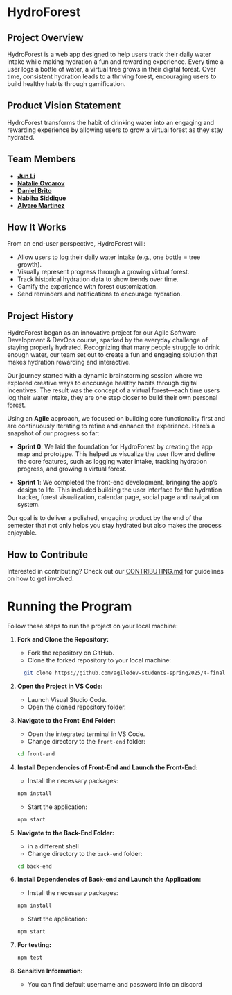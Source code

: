 # HydroForest

## Project Overview

HydroForest is a web app designed to help users track their daily water intake while making hydration a fun and rewarding experience. Every time a user logs a bottle of water, a virtual tree grows in their digital forest. Over time, consistent hydration leads to a thriving forest, encouraging users to build healthy habits through gamification.

## Product Vision Statement

HydroForest transforms the habit of drinking water into an engaging and rewarding experience by allowing users to grow a virtual forest as they stay hydrated.

## Team Members

- **[Jun Li](https://github.com/jljune9li)**
- **[Natalie Ovcarov](https://github.com/nataliovcharov)**
- **[Daniel Brito](https://github.com/danny031103)**
- **[Nabiha Siddique](https://github.com/ns5190)**
- **[Alvaro Martinez](https://github.com/AlvaroMartinezM)**

## How It Works

From an end-user perspective, HydroForest will:

- Allow users to log their daily water intake (e.g., one bottle = tree growth).
- Visually represent progress through a growing virtual forest.
- Track historical hydration data to show trends over time.
- Gamify the experience with forest customization.
- Send reminders and notifications to encourage hydration.

## Project History

HydroForest began as an innovative project for our Agile Software Development & DevOps course, sparked by the everyday challenge of staying properly hydrated. Recognizing that many people struggle to drink enough water, our team set out to create a fun and engaging solution that makes hydration rewarding and interactive.

Our journey started with a dynamic brainstorming session where we explored creative ways to encourage healthy habits through digital incentives. The result was the concept of a virtual forest—each time users log their water intake, they are one step closer to build their own personal forest.

Using an **Agile** approach, we focused on building core functionality first and are continuously iterating to refine and enhance the experience. Here’s a snapshot of our progress so far:

- **Sprint 0**:
  We laid the foundation for HydroForest by creating the app map and prototype. This helped us visualize the user flow and define the core features, such as logging water intake, tracking hydration progress, and growing a virtual forest.

- **Sprint 1**:
  We completed the front-end development, bringing the app’s design to life. This included building the user interface for the hydration tracker, forest visualization, calendar page, social page and navigation system.

Our goal is to deliver a polished, engaging product by the end of the semester that not only helps you stay hydrated but also makes the process enjoyable.

## How to Contribute

Interested in contributing? Check out our [CONTRIBUTING.md](https://github.com/agiledev-students-spring2025/4-final-hydroforest/blob/master/CONTRIBUTING.md) for guidelines on how to get involved.

# Running the Program

Follow these steps to run the project on your local machine:

1. **Fork and Clone the Repository:**

   - Fork the repository on GitHub.
   - Clone the forked repository to your local machine:

   ```bash
     git clone https://github.com/agiledev-students-spring2025/4-final-hydroforest
   ```

2. **Open the Project in VS Code:**

   - Launch Visual Studio Code.
   - Open the cloned repository folder.

3. **Navigate to the Front-End Folder:**

   - Open the integrated terminal in VS Code.
   - Change directory to the `front-end` folder:

   ```bash
   cd front-end
   ```

4. **Install Dependencies of Front-End and Launch the Front-End:**

   - Install the necessary packages:

   ```bash
   npm install
   ```

   - Start the application:

   ```bash
   npm start
   ```

5. **Navigate to the Back-End Folder:**

   - in a different shell
   - Change directory to the `back-end` folder:

   ```bash
   cd back-end
   ```

6. **Install Dependencies of Back-end and Launch the Application:**

   - Install the necessary packages:

   ```bash
   npm install
   ```

   - Start the application:

   ```bash
   npm start
   ```

7. **For testing:**

   ```bash
   npm test
   ```

8. **Sensitive Information:**
   - You can find default username and password info on discord
